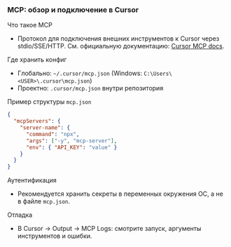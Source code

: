 ### MCP: обзор и подключение в Cursor

Что такое MCP
- Протокол для подключения внешних инструментов к Cursor через stdio/SSE/HTTP. См. официальную документацию: [Cursor MCP docs](https://docs.cursor.com/en/context/mcp).

Где хранить конфиг
- Глобально: `~/.cursor/mcp.json` (Windows: `C:\Users\<USER>\.cursor\mcp.json`)
- Проектно: `.cursor/mcp.json` внутри репозитория

Пример структуры `mcp.json`
```json
{
  "mcpServers": {
    "server-name": {
      "command": "npx",
      "args": ["-y", "mcp-server"],
      "env": { "API_KEY": "value" }
    }
  }
}
```

Аутентификация
- Рекомендуется хранить секреты в переменных окружения ОС, а не в файле `mcp.json`.

Отладка
- В Cursor → Output → MCP Logs: смотрите запуск, аргументы инструментов и ошибки.


